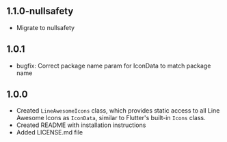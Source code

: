 ## 1.1.0-nullsafety

* Migrate to nullsafety

## 1.0.1

* bugfix: Correct package name param for IconData to match package name

## 1.0.0

* Created `LineAwesomeIcons` class, which provides static access to all Line Awesome Icons as `IconData`, similar to Flutter's built-in `Icons` class.
* Created README with installation instructions
* Added LICENSE.md file
